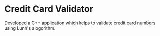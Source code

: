 # Credit Card Validator
Developed a C++ application which helps to validate credit card numbers using Lunh's alogorithm.
